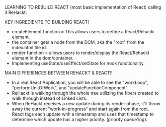 LEARNING TO REBUILD REACT (most basic implementation of React)
calling it ReHackt.

KEY INGREDIENTS TO BUILDING REACT!
- createElement function = This allows users to define a React/Rehackt element. 
- the container gets a node from the DOM, aka the "root" from the index.html file id. 
- render function = allows users to render/display the React/Rehackt element in the dom/container.
- Implementing useState/useEffect/setState for hook functionality. 

MAIN DIFFERENCES BETWEEN REHACKT & REACT!!
- In a real React Application, you will be able to see the "workLoop", "performUnitOfWork", and "updateFunctionComponent".
- ReHackt is walking through the whole tree utilizing the fibers created to walk through instead of Linked Lists.
- When ReHackt receives a new update during its render phase, it'll throw away the current "work-in-progress" and
start again from the root.  React tags each update with a timestamp and uses that timestamp to determine which update has a 
higher priority. (priority queue'ing).

